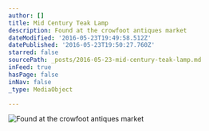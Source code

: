 ```yaml
---
author: []
title: Mid Century Teak Lamp
description: Found at the crowfoot antiques market
dateModified: '2016-05-23T19:49:58.512Z'
datePublished: '2016-05-23T19:50:27.760Z'
starred: false
sourcePath: _posts/2016-05-23-mid-century-teak-lamp.md
inFeed: true
hasPage: false
inNav: false
_type: MediaObject

---
```

![Found at the crowfoot antiques market](https://the-grid-user-content.s3-us-west-2.amazonaws.com/6853a195-3cd3-4d64-8990-a98eb24a0228.jpg)